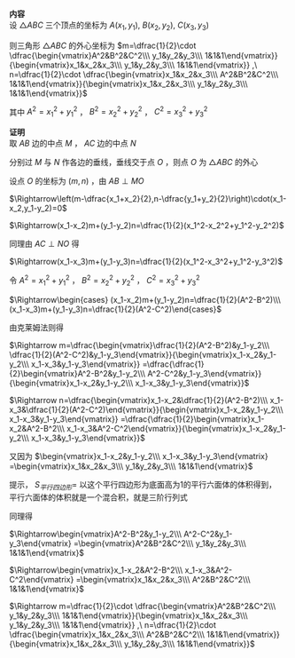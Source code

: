 **内容**  
设 $\triangle ABC$ 三个顶点的坐标为 $A(x_1,y_1),\ B(x_2,y_2),\ C(x_3,y_3)$  
  
则三角形 $\triangle ABC$ 的外心坐标为 $m=\dfrac{1}{2}\cdot  
\dfrac{\begin{vmatrix}A^2&B^2&C^2\\\ y_1&y_2&y_3\\\ 1&1&1\end{vmatrix}}{\begin{vmatrix}x_1&x_2&x_3\\\ y_1&y_2&y_3\\\ 1&1&1\end{vmatrix}}  
,\ n=\dfrac{1}{2}\cdot  
\dfrac{\begin{vmatrix}x_1&x_2&x_3\\\ A^2&B^2&C^2\\\ 1&1&1\end{vmatrix}}{\begin{vmatrix}x_1&x_2&x_3\\\ y_1&y_2&y_3\\\ 1&1&1\end{vmatrix}}$  
  
其中 $A^2=x_1^2+y_1^2$ ， $B^2=x_2^2+y_2^2$ ， $C^2=x_3^2+y_3^2$  
  
**证明**  
取 $AB$ 边的中点 $M$ ， $AC$ 边的中点 $N$  
  
分别过 $M$ 与 $N$ 作各边的垂线，垂线交于点 $O$ ，则点 $O$ 为 $\triangle ABC$ 的外心  
  
设点 $O$ 的坐标为 $(m,n)$ ，由 $AB\perp MO$  
  
$\Rightarrow\left(m-\dfrac{x_1+x_2}{2},n-\dfrac{y_1+y_2}{2}\right)\cdot(x_1-x_2,y_1-y_2)=0$  
  
$\Rightarrow(x_1-x_2)m+(y_1-y_2)n=\dfrac{1}{2}(x_1^2-x_2^2+y_1^2-y_2^2)$  
  
同理由 $AC\perp NO$ 得  
  
$\Rightarrow(x_1-x_3)m+(y_1-y_3)n=\dfrac{1}{2}(x_1^2-x_3^2+y_1^2-y_3^2)$  
  
令 $A^2=x_1^2+y_1^2$ ， $B^2=x_2^2+y_2^2$ ， $C^2=x_3^2+y_3^2$  
  
$\Rightarrow\begin{cases}  
(x_1-x_2)m+(y_1-y_2)n=\dfrac{1}{2}(A^2-B^2)\\\  
(x_1-x_3)m+(y_1-y_3)n=\dfrac{1}{2}(A^2-C^2)\end{cases}$  
  
由克莱姆法则得  
  
$\Rightarrow  
m=\dfrac{\begin{vmatrix}\dfrac{1}{2}(A^2-B^2)&y_1-y_2\\\ \dfrac{1}{2}(A^2-C^2)&y_1-y_3\end{vmatrix}}{\begin{vmatrix}x_1-x_2&y_1-y_2\\\ x_1-x_3&y_1-y_3\end{vmatrix}}  
=\dfrac{\dfrac{1}{2}\begin{vmatrix}A^2-B^2&y_1-y_2\\\ A^2-C^2&y_1-y_3\end{vmatrix}}{\begin{vmatrix}x_1-x_2&y_1-y_2\\\ x_1-x_3&y_1-y_3\end{vmatrix}}$  
  
$\Rightarrow  
n=\dfrac{\begin{vmatrix}x_1-x_2&\dfrac{1}{2}(A^2-B^2)\\\ x_1-x_3&\dfrac{1}{2}(A^2-C^2)\end{vmatrix}}{\begin{vmatrix}x_1-x_2&y_1-y_2\\\ x_1-x_3&y_1-y_3\end{vmatrix}}  
=\dfrac{\dfrac{1}{2}\begin{vmatrix}x_1-x_2&A^2-B^2\\\ x_1-x_3&A^2-C^2\end{vmatrix}}{\begin{vmatrix}x_1-x_2&y_1-y_2\\\ x_1-x_3&y_1-y_3\end{vmatrix}}$  
  
又因为 $\begin{vmatrix}x_1-x_2&y_1-y_2\\\ x_1-x_3&y_1-y_3\end{vmatrix}  
=\begin{vmatrix}x_1&x_2&x_3\\\ y_1&y_2&y_3\\\ 1&1&1\end{vmatrix}$  
  
提示， $S_{平行四边形}=$ 以这个平行四边形为底面高为1的平行六面体的体积得到，  
平行六面体的体积就是一个混合积，就是三阶行列式  
  
同理得  
  
$\Rightarrow\begin{vmatrix}A^2-B^2&y_1-y_2\\\ A^2-C^2&y_1-y_3\end{vmatrix}  
=\begin{vmatrix}A^2&B^2&C^2\\\ y_1&y_2&y_3\\\ 1&1&1\end{vmatrix}$  
  
$\Rightarrow\begin{vmatrix}x_1-x_2&A^2-B^2\\\ x_1-x_3&A^2-C^2\end{vmatrix}  
=\begin{vmatrix}x_1&x_2&x_3\\\ A^2&B^2&C^2\\\ 1&1&1\end{vmatrix}$  
  
$\Rightarrow m=\dfrac{1}{2}\cdot  
\dfrac{\begin{vmatrix}A^2&B^2&C^2\\\ y_1&y_2&y_3\\\ 1&1&1\end{vmatrix}}{\begin{vmatrix}x_1&x_2&x_3\\\ y_1&y_2&y_3\\\ 1&1&1\end{vmatrix}}  
,\ n=\dfrac{1}{2}\cdot  
\dfrac{\begin{vmatrix}x_1&x_2&x_3\\\ A^2&B^2&C^2\\\ 1&1&1\end{vmatrix}}{\begin{vmatrix}x_1&x_2&x_3\\\ y_1&y_2&y_3\\\ 1&1&1\end{vmatrix}}$  
